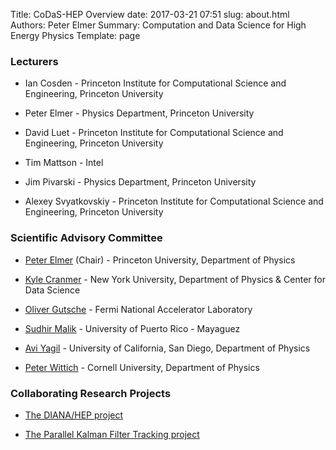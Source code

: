 Title: CoDaS-HEP Overview
date: 2017-03-21 07:51
slug: about.html
Authors: Peter Elmer
Summary: Computation and Data Science for High Energy Physics
Template: page

### Lecturers

  * Ian Cosden - Princeton Institute for Computational Science and Engineering, Princeton University

  * Peter Elmer - Physics Department, Princeton University

  * David Luet - Princeton Institute for Computational Science and Engineering, Princeton University

  * Tim Mattson - Intel

  * Jim Pivarski - Physics Department, Princeton University

  * Alexey Svyatkovskiy - Princeton Institute for Computational Science and Engineering, Princeton University


### Scientific Advisory Committee

  * [Peter Elmer](http://www.princeton.edu/physics/people/display_person.xml?netid=gelmer&display=Research%20Staff) (Chair) - Princeton University, Department of Physics

  * [Kyle Cranmer](http://theoryandpractice.org) - New York University, Department of Physics & Center for Data Science

  * [Oliver Gutsche](http://home.fnal.gov/~gutsche) - Fermi National Accelerator Laboratory

  * [Sudhir Malik](http://charma.uprm.edu/~malik/) - University of Puerto Rico - Mayaguez

  * [Avi Yagil](http://physics.ucsd.edu/fac_staff/fac_profile/faculty_description.php?person_id=688) - University of California, San Diego, Department of Physics

  * [Peter Wittich](http://physics.cornell.edu/peter-wittich) - Cornell University, Department of Physics


### Collaborating Research Projects

  * [The DIANA/HEP project](http://diana-hep.org/)

  * [The Parallel Kalman Filter Tracking project](http://trackreco.github.io)




